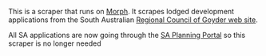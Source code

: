This is a scraper that runs on [Morph](https://morph.io).  It scrapes lodged development applications from the South Australian [Regional Council of Goyder web site](https://goyder.sa.gov.au).

All SA applications are now going through the [SA Planning Portal](https://github.com/planningalerts-scrapers/saplanningportal) so this scraper is no longer needed
